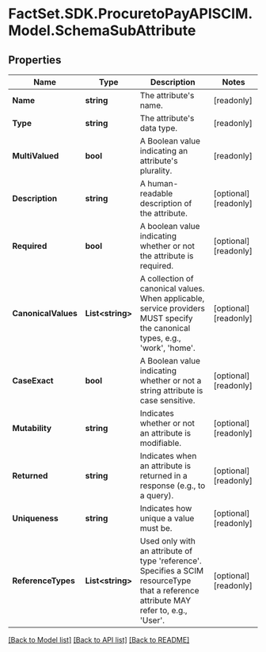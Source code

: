 # FactSet.SDK.ProcuretoPayAPISCIM.Model.SchemaSubAttribute

## Properties

Name | Type | Description | Notes
------------ | ------------- | ------------- | -------------
**Name** | **string** | The attribute&#39;s name. | [readonly] 
**Type** | **string** | The attribute&#39;s data type. | [readonly] 
**MultiValued** | **bool** | A Boolean value indicating an attribute&#39;s plurality. | [readonly] 
**Description** | **string** | A human-readable description of the attribute. | [optional] [readonly] 
**Required** | **bool** | A boolean value indicating whether or not the attribute is required. | [optional] [readonly] 
**CanonicalValues** | **List&lt;string&gt;** | A collection of canonical values.  When applicable, service providers MUST specify the canonical types, e.g.,  &#39;work&#39;, &#39;home&#39;. | [optional] [readonly] 
**CaseExact** | **bool** | A Boolean value indicating whether or not a string attribute is case sensitive. | [optional] [readonly] 
**Mutability** | **string** | Indicates whether or not an attribute is modifiable. | [optional] [readonly] 
**Returned** | **string** | Indicates when an attribute is returned in a response (e.g., to a query). | [optional] [readonly] 
**Uniqueness** | **string** | Indicates how unique a value must be. | [optional] [readonly] 
**ReferenceTypes** | **List&lt;string&gt;** | Used only with an attribute of type &#39;reference&#39;.  Specifies a SCIM resourceType that a reference attribute MAY refer to, e.g., &#39;User&#39;. | [optional] [readonly] 

[[Back to Model list]](../README.md#documentation-for-models) [[Back to API list]](../README.md#documentation-for-api-endpoints) [[Back to README]](../README.md)

